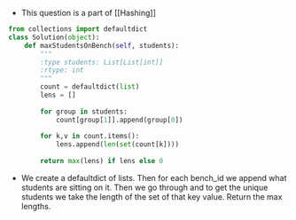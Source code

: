 - This question is a part of [[Hashing]]

```python
from collections import defaultdict
class Solution(object):
	def maxStudentsOnBench(self, students):
		"""
		:type students: List[List[int]]
		:rtype: int
		"""
		count = defaultdict(list)
		lens = []
		
		for group in students:
			count[group[1]].append(group[0])
		
		for k,v in count.items():
			lens.append(len(set(count[k])))
	
		return max(lens) if lens else 0
```

- We create a defaultdict of lists. Then for each bench_id we append what students are sitting on it. Then we go through and to get the unique students we take the length of the set of that key value. Return the max lengths. 